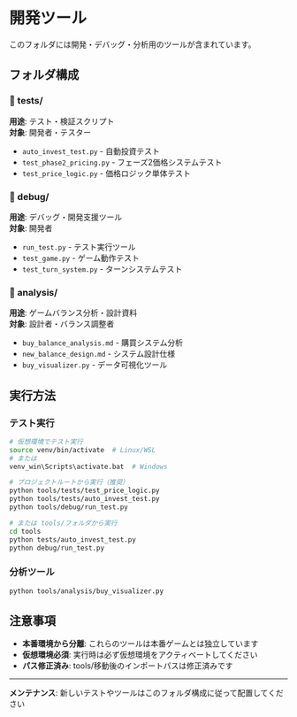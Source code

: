 # 開発ツール

このフォルダには開発・デバッグ・分析用のツールが含まれています。

## フォルダ構成

### 📁 tests/
**用途**: テスト・検証スクリプト  
**対象**: 開発者・テスター

- `auto_invest_test.py` - 自動投資テスト
- `test_phase2_pricing.py` - フェーズ2価格システムテスト  
- `test_price_logic.py` - 価格ロジック単体テスト

### 📁 debug/
**用途**: デバッグ・開発支援ツール  
**対象**: 開発者

- `run_test.py` - テスト実行ツール
- `test_game.py` - ゲーム動作テスト
- `test_turn_system.py` - ターンシステムテスト

### 📁 analysis/
**用途**: ゲームバランス分析・設計資料  
**対象**: 設計者・バランス調整者

- `buy_balance_analysis.md` - 購買システム分析
- `new_balance_design.md` - システム設計仕様
- `buy_visualizer.py` - データ可視化ツール

## 実行方法

### テスト実行
```bash
# 仮想環境でテスト実行
source venv/bin/activate  # Linux/WSL
# または
venv_win\Scripts\activate.bat  # Windows

# プロジェクトルートから実行（推奨）
python tools/tests/test_price_logic.py
python tools/tests/auto_invest_test.py
python tools/debug/run_test.py

# または tools/フォルダから実行
cd tools
python tests/auto_invest_test.py
python debug/run_test.py
```

### 分析ツール
```bash
python tools/analysis/buy_visualizer.py
```

## 注意事項

- **本番環境から分離**: これらのツールは本番ゲームとは独立しています
- **仮想環境必須**: 実行時は必ず仮想環境をアクティベートしてください
- **パス修正済み**: tools/移動後のインポートパスは修正済みです

---

**メンテナンス**: 新しいテストやツールはこのフォルダ構成に従って配置してください